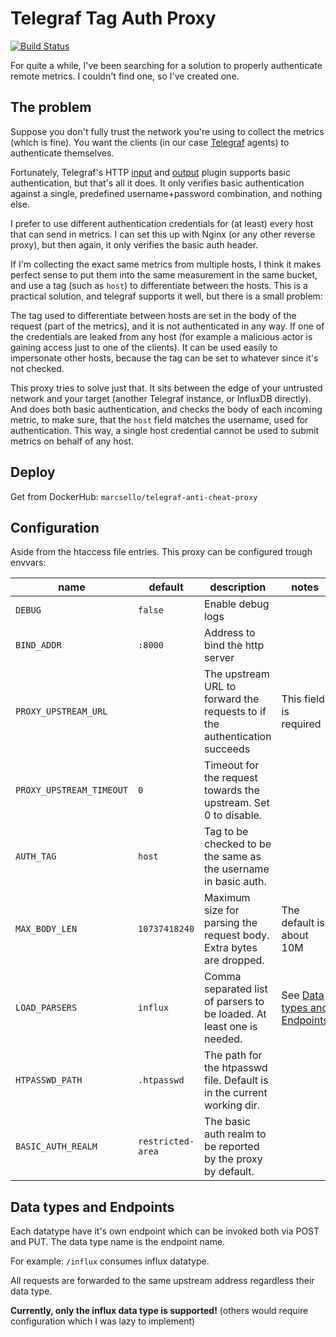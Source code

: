 # Telegraf Tag Auth Proxy

[![Build Status](https://drone.k8s.marcsello.com/api/badges/marcsello/telegraf-tag-auth-proxy/status.svg)](https://drone.k8s.marcsello.com/marcsello/telegraf-tag-auth-proxy)

For quite a while, I've been searching for a solution to properly authenticate remote metrics. I couldn't find one, so
I've created one.

## The problem

Suppose you don't fully trust the network you're using to collect the metrics (which is fine).
You want the clients (in our case [Telegraf](https://www.influxdata.com/time-series-platform/telegraf/) agents) to
authenticate themselves.

Fortunately, Telegraf's
HTTP [input](https://github.com/influxdata/telegraf/blob/release-1.28/plugins/inputs/http_listener_v2/README.md)
and [output](https://github.com/influxdata/telegraf/blob/release-1.28/plugins/outputs/http/README.md) plugin supports
basic authentication, but that's all it does.
It only verifies basic authentication against a single, predefined username+password combination, and nothing else.

I prefer to use different authentication credentials for (at least) every host that can send in metrics.
I can set this up with Nginx (or any other reverse proxy), but then again, it only verifies the basic auth header.

If I'm collecting the exact same metrics from multiple hosts, I think it makes perfect sense to put them into the same
measurement in the same bucket, and use a tag (such as `host`) to differentiate between the hosts.
This is a practical solution, and telegraf supports it well, but there is a small problem:

The tag used to differentiate between hosts are set in the body of the request (part of the metrics), and it is not
authenticated in any way.
If one of the credentials are leaked from any host (for example a malicious actor is gaining access just to one of the
clients).
It can be used easily to impersonate other hosts, because the tag can be set to whatever since it's not checked.

This proxy tries to solve just that. It sits between the edge of your untrusted network and your target (another
Telegraf instance, or InfluxDB directly).
And does both basic authentication, and checks the body of each incoming metric, to make sure, that the `host` field
matches the username, used for authentication.
This way, a single host credential cannot be used to submit metrics on behalf of any host.

## Deploy

Get from DockerHub: `marcsello/telegraf-anti-cheat-proxy`

## Configuration

Aside from the htaccess file entries. This proxy can be configured trough envvars:

| name                     | default           | description                                                                | notes                                                     |
|--------------------------|-------------------|----------------------------------------------------------------------------|-----------------------------------------------------------|
| `DEBUG`                  | `false`           | Enable debug logs                                                          |                                                           |
| `BIND_ADDR`              | `:8000`           | Address to bind the http server                                            |                                                           |
| `PROXY_UPSTREAM_URL`     |                   | The upstream URL to forward the requests to if the authentication succeeds | This field is required                                    |
| `PROXY_UPSTREAM_TIMEOUT` | `0`               | Timeout for the request towards the upstream. Set 0 to disable.            |                                                           |
| `AUTH_TAG`               | `host`            | Tag to be checked to be the same as the username in basic auth.            |                                                           |
| `MAX_BODY_LEN`           | `10737418240`     | Maximum size for parsing the request body. Extra bytes are dropped.        | The default is about 10M                                  |
| `LOAD_PARSERS`           | `influx`          | Comma separated list of parsers to be loaded. At least one is needed.      | See [Data types and Endpoints](#data-types-and-endpoints) |
| `HTPASSWD_PATH`          | `.htpasswd`       | The path for the htpasswd file. Default is in the current working dir.     |                                                           |
| `BASIC_AUTH_REALM`       | `restricted-area` | The basic auth realm to be reported by the proxy by default.               |                                                           |


## Data types and Endpoints

Each datatype have it's own endpoint which can be invoked both via POST and PUT. The data type name is the endpoint
name.

For example: `/influx` consumes influx datatype.

All requests are forwarded to the same upstream address regardless their data type.

**Currently, only the influx data type is supported!** (others would require configuration which I was lazy to
implement)